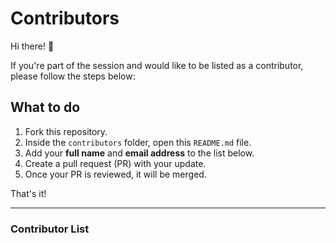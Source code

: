 # Contributors

Hi there! 👋

If you're part of the session and would like to be listed as a contributor, please follow the steps below:

## What to do

1. Fork this repository.
2. Inside the `contributors` folder, open this `README.md` file.
3. Add your **full name** and **email address** to the list below.
4. Create a pull request (PR) with your update.
5. Once your PR is reviewed, it will be merged.

That's it!

---

### Contributor List
